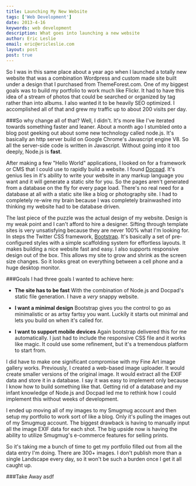 ```yaml
---
title: Launching My New Website
tags: ['Web Development']
date: 2013-4-16
keywords: web development
description: What goes into launching a new website
author: Eric Leslie
email: eric@ericleslie.com
layout: post
post: true
---
```


So I was in this same place about a year ago when I launched a totally new website that was a combination Wordpress and custom made site built under a design that I purchased from ThemeForest.com. One of my biggest goals was to build my portfolio to work much like Flickr. It had to have this idea of a stream of photos that could be searched or organized by tag rather than into albums. I also wanted it to be heavily SEO optimized. I accomplished all of that and grew my traffic up to about 200 visits per day.

###So why change all of that? 
Well, I didn't. It's more like I've iterated towards something faster and leaner. About a month ago I stumbled onto a blog post geeking out about some new technology called node.js. It's basically an http server build on Google Chrome's Javascript engine V8. So all the server-side code is written in Javascript. Without going into it too deeply, Node.js is **fast**. 

After making a few "Hello World" applications, I looked on for a framework or CMS that I could use to rapidly build a website. I found [Docpad](http://docpad.org). It's genius lies in it's ability to write your website in any markup language you want and it will generate a static site for you. So the pages aren't generated from a database on the fly for every page load. There's no real need for a database at all with a static site like a blog or photography site. I had to completely re-wire my brain because I was completely brainwashed into thinking my website had to be database driven.

The last piece of the puzzle was the actual design of my website. Design is my weak point and I can't afford to hire a designer. Sifting through template sites is very unsatisfying because they are never 100% what I'm looking for. In steps the Twitter CSS framework, [Bootstrap](http://twitter.github.io/bootstrap/index.html). It's basically a set of pre-configured styles with a simple scaffolding system for effortless layouts. It makes building a nice website fast and easy. I also supports responsive design out of the box. This allows my site to grow and shrink as the screen size changes. So it looks great on everything between a cell phone and a huge desktop monitor. 

###Goals
I had three goals I wanted to achieve here:

 * **The site has to be fast**
 With the combination of Node.js and Docpad's static file generation. I have a *very* snappy website.

 * **I want a minimal design**
 Bootstrap gives you the control to go as minimalistic or as artsy fartsy you want. Luckily it starts out minimal and lets you build on when it's called for.

 * **I want to support mobile devices**
 Again bootstrap delivered this for me automatically. I just had to include the responsive CSS file and it works like magic. It could use some refinement, but it's a tremendous platform to start from.

I did have to make one significant compromise with my Fine Art image gallery works. Previously, I created a web-based image uploader. It would create smaller versions of the original image. It would extract all the EXIF data and store it in a database. I say it was easy to implement only because I know how to build something like that. Getting rid of a database and my infant knowledge of Node.js and Docpad led me to rethink how I could implement this without weeks of development.

I ended up moving all of my images to my Smugmug account and then setup my portfolio to work sort of like a blog. Only it's pulling the images out of my Smugmug account. The biggest drawback is having to manually input all the image EXIF data for each shot. The big upside now is having the ability to utilize Smugmug's e-commerce features for selling prints. 

So it's taking me a bunch of time to get my portfolio filled out from all the data entry I'm doing. There are 300+ images. I don't publish more than a single Landscape every day, so it won't be such a burden once I get it all caught up. 

###Take Away
asdf
